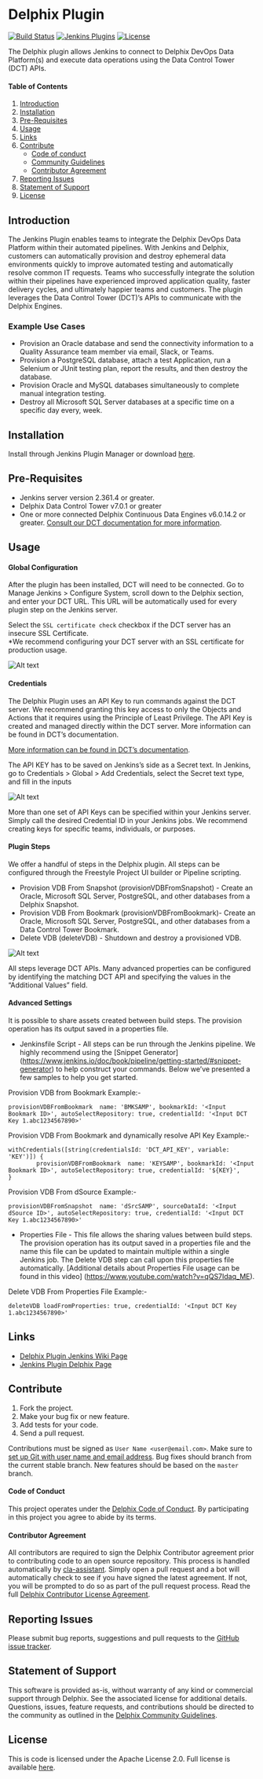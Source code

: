 # Delphix Plugin

[![Build Status](https://ci.jenkins.io/buildStatus/icon?job=Plugins/delphix-plugin/master)](https://ci.jenkins.io/job/Plugins/job/delphix-plugin/)
[![Jenkins Plugins](https://img.shields.io/jenkins/plugin/v/delphix.svg)](https://plugins.jenkins.io/delphix)
[![License](https://img.shields.io/github/license/jenkinsci/delphix-plugin.svg)](LICENSE)

The Delphix plugin allows Jenkins to connect to Delphix DevOps Data Platform(s) and execute data operations using the Data Control Tower (DCT) APIs.

#### Table of Contents
1.  [Introduction](#Introduction)
2.  [Installation](#installation)
3.  [Pre-Requisites](#requirements)
4.  [Usage](#usage)
5.  [Links](#links)
6.  [Contribute](#contribute)
    *   [Code of conduct](#code-of-conduct)
    *   [Community Guidelines](#community-guidelines)
    *   [Contributor Agreement](#contributor-agreement)
7.  [Reporting Issues](#reporting-issues)
8.  [Statement of Support](#statement-of-support)
9.  [License](#license)

## <a id="Introduction"></a>Introduction

The Jenkins Plugin enables teams to integrate the Delphix DevOps Data Platform within their automated pipelines. With Jenkins and Delphix, customers can automatically provision and destroy ephemeral data environments quickly to improve automated testing and automatically resolve common IT requests. Teams who successfully integrate the solution within their pipelines have experienced improved application quality, faster delivery cycles, and ultimately happier teams and customers. The plugin leverages the Data Control Tower (DCT)’s APIs to communicate with the Delphix Engines. 

### Example Use Cases
- Provision an Oracle database and send the connectivity information to a Quality Assurance team member via email, Slack, or Teams.
- Provision a PostgreSQL database, attach a test Application, run a Selenium or JUnit testing plan, report the results, and then destroy the database.
- Provision Oracle and MySQL databases simultaneously to complete manual integration testing.
- Destroy all Microsoft SQL Server databases at a specific time on a specific day every, week.


## <a id="installation"></a>Installation

Install through Jenkins Plugin Manager or download [here](https://plugins.jenkins.io/delphix).

## <a id="requirements"></a>Pre-Requisites

- Jenkins server version 2.361.4 or greater.
- Delphix Data Control Tower v7.0.1 or greater
- One or more connected Delphix Continuous Data Engines v6.0.14.2 or greater.
[Consult our DCT documentation for more information](https://dct.delphix.com/docs).
  


## <a id="usage"></a>Usage

#### **Global Configuration**

After the plugin has been installed, DCT will need to be connected. Go to Manage Jenkins > Configure System, scroll down to the Delphix section, and enter your DCT URL. This URL will be automatically used for every plugin step on the Jenkins server.

Select the `SSL certificate check` checkbox if the DCT server has an insecure SSL Certificate. 
<br/>*We recommend configuring your DCT server with an SSL certificate for production usage.

![Alt text](images/configuration.png)

#### **Credentials**

The Delphix Plugin uses an API Key to run commands against the DCT server. We recommend granting this key access to only the Objects and Actions that it requires using the Principle of Least Privilege. The API Key is created and managed directly within the DCT server. More information can be found in DCT’s documentation.

[More information can be found in DCT’s documentation](https://dct.delphix.com/docs).

The API KEY has to be saved on Jenkins’s side as a Secret text. In Jenkins, go to Credentials > Global > Add Credentials, select the Secret text type, and fill in the inputs

![Alt text](images/credentials.png)

More than one set of API Keys can be specified within your Jenkins server. Simply call the desired Credential ID in your Jenkins jobs. We recommend creating keys for specific teams, individuals, or purposes.

#### **Plugin Steps**

We offer a handful of steps in the Delphix plugin. All steps can be configured through the Freestyle Project UI builder or Pipeline scripting.

*   Provision VDB From Snapshot (provisionVDBFromSnapshot) - Create an Oracle, Microsoft SQL Server, PostgreSQL, and other databases from a Delphix Snapshot.
*   Provision VDB From Bookmark (provisionVDBFromBookmark)- Create an Oracle, Microsoft SQL Server, PostgreSQL, and other databases from a Data Control Tower Bookmark.
*   Delete VDB (deleteVDB) - Shutdown and destroy a provisioned VDB.

![Alt text](images/build_step.png)

All steps leverage DCT APIs. Many advanced properties can be configured by identifying the matching DCT API and specifying the values in the “Additional Values” field.

#### **Advanced Settings**
It is possible to share assets created between build steps. The provision operation has its output saved in a properties file.

*   Jenkinsfile Script - All steps can be run through the Jenkins pipeline. We highly recommend using the [Snippet Generator] (https://www.jenkins.io/doc/book/pipeline/getting-started/#snippet-generator) to help construct your commands. Below we’ve presented a few samples to help you get started. 

Provision VDB from Bookmark Example:-

```  
provisionVDBFromBookmark  name: 'BMKSAMP', bookmarkId: '<Input Bookmark ID>', autoSelectRepository: true, credentialId: '<Input DCT Key 1.abc1234567890>'
```  

Provision VDB From Bookmark and dynamically resolve API Key Example:-

```  
withCredentials([string(credentialsId: 'DCT_API_KEY', variable: 'KEY')]) {
      	provisionVDBFromBookmark  name: 'KEYSAMP', bookmarkId: '<Input Bookmark ID>', autoSelectRepository: true, credentialId: '${KEY}',
} 
```  

Provision VDB From dSource Example:-
```  
provisionVDBFromSnapshot  name: 'dSrcSAMP', sourceDataId: '<Input dSource ID>', autoSelectRepository: true, credentialId: '<Input DCT Key 1.abc1234567890>'  
```  

*   Properties File - This file allows the sharing values between build steps. The provision operation has its output saved in a properties file and the name this file can be updated to maintain multiple within a single Jenkins job. The Delete VDB step can call upon this properties file automatically. [Additional details about Properties File usage can be found in this video] (https://www.youtube.com/watch?v=qQS7Idaq_ME).

Delete VDB From Properties File Example:-

```  
deleteVDB loadFromProperties: true, credentialId: '<Input DCT Key 1.abc1234567890>' 
```  
 

## <a id="links"></a>Links

*   [Delphix Plugin Jenkins Wiki Page](https://wiki.jenkins.io/display/JENKINS/Delphix+Plugin)
*   [Jenkins Plugin Delphix Page](https://plugins.jenkins.io/delphix)

## <a id="contribute"></a>Contribute

1.  Fork the project.
2.  Make your bug fix or new feature.
3.  Add tests for your code.
4.  Send a pull request.

Contributions must be signed as `User Name <user@email.com>`. Make sure to [set up Git with user name and email address](https://git-scm.com/book/en/v2/Getting-Started-First-Time-Git-Setup). Bug fixes should branch from the current stable branch. New features should be based on the `master` branch.

#### <a id="code-of-conduct"></a>Code of Conduct

This project operates under the [Delphix Code of Conduct](https://delphix.github.io/code-of-conduct.html). By participating in this project you agree to abide by its terms.

#### <a id="contributor-agreement"></a>Contributor Agreement

All contributors are required to sign the Delphix Contributor agreement prior to contributing code to an open source repository. This process is handled automatically by [cla-assistant](https://cla-assistant.io/). Simply open a pull request and a bot will automatically check to see if you have signed the latest agreement. If not, you will be prompted to do so as part of the pull request process. Read the full [Delphix Contributor License Agreement](https://delphix.github.io/contributor-agreement.html).

## <a id="reporting_issues"></a>Reporting Issues


Please submit bug reports, suggestions and pull requests to the [GitHub issue tracker](https://github.com/jenkinsci/delphix-plugin/issues).

## <a id="statement-of-support"></a>Statement of Support

This software is provided as-is, without warranty of any kind or commercial support through Delphix. See the associated license for additional details. Questions, issues, feature requests, and contributions should be directed to the community as outlined in the [Delphix Community Guidelines](https://delphix.github.io/community-guidelines.html).

## <a id="license"></a>License

This is code is licensed under the Apache License 2.0. Full license is available [here](./LICENSE).
